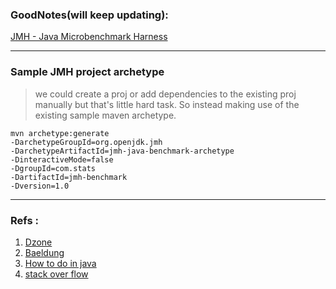 ### GoodNotes(will keep updating):
[JMH - Java Microbenchmark Harness](https://share.goodnotes.com/s/NkZ0FfYrTU0cJ8aC9gASiU)

---

### Sample JMH project archetype 
> we could create a proj or add dependencies to the existing proj manually but that's little hard task.
> So instead making use of the existing sample maven archetype.
```
mvn archetype:generate 
-DarchetypeGroupId=org.openjdk.jmh
-DarchetypeArtifactId=jmh-java-benchmark-archetype 
-DinteractiveMode=false 
-DgroupId=com.stats 
-DartifactId=jmh-benchmark 
-Dversion=1.0
```

---

### Refs : 
1. [Dzone](https://dzone.com/articles/java-microbenchmark-harness-jmh)
2. [Baeldung](https://www.baeldung.com/java-microbenchmark-harness)
3. [How to do in java](https://howtodoinjava.com/java/library/jmh-java-microbenchmark-harness/)
4. [stack over flow](https://stackoverflow.com/questions/51607482/what-is-the-meaning-of-columns-in-the-jmh-result-table)

